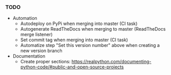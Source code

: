 ### TODO

* Automation
  - Autodeploy on PyPi when merging into master (CI task)
  - Autogenerate ReadTheDocs when merging to master (ReadTheDocs merge listener)
  - Set commit tag when merging into master (CI task)
  - Automatize step "Set this version number" above when creating a new version branch
* Documentation 
  - Create proper sections: https://realpython.com/documenting-python-code/#public-and-open-source-projects
  
  